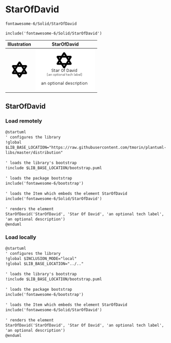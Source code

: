 # StarOfDavid


```text
fontawesome-6/Solid/StarOfDavid
```

```text
include('fontawesome-6/Solid/StarOfDavid')
```



| Illustration | StarOfDavid |
| :---: | :---: |
| ![illustration for Illustration](../../fontawesome-6/Solid/StarOfDavid.png) | ![illustration for StarOfDavid](../../fontawesome-6/Solid/StarOfDavid.Local.png) |




## StarOfDavid

### Load remotely
```plantuml
@startuml
' configures the library
!global $LIB_BASE_LOCATION="https://raw.githubusercontent.com/tmorin/plantuml-libs/master/distribution"

' loads the library's bootstrap
!include $LIB_BASE_LOCATION/bootstrap.puml

' loads the package bootstrap
include('fontawesome-6/bootstrap')

' loads the Item which embeds the element StarOfDavid
include('fontawesome-6/Solid/StarOfDavid')

' renders the element
StarOfDavid('StarOfDavid', 'Star Of David', 'an optional tech label', 'an optional description')
@enduml
```

### Load locally
```plantuml
@startuml
' configures the library
!global $INCLUSION_MODE="local"
!global $LIB_BASE_LOCATION="../.."

' loads the library's bootstrap
!include $LIB_BASE_LOCATION/bootstrap.puml

' loads the package bootstrap
include('fontawesome-6/bootstrap')

' loads the Item which embeds the element StarOfDavid
include('fontawesome-6/Solid/StarOfDavid')

' renders the element
StarOfDavid('StarOfDavid', 'Star Of David', 'an optional tech label', 'an optional description')
@enduml
```

